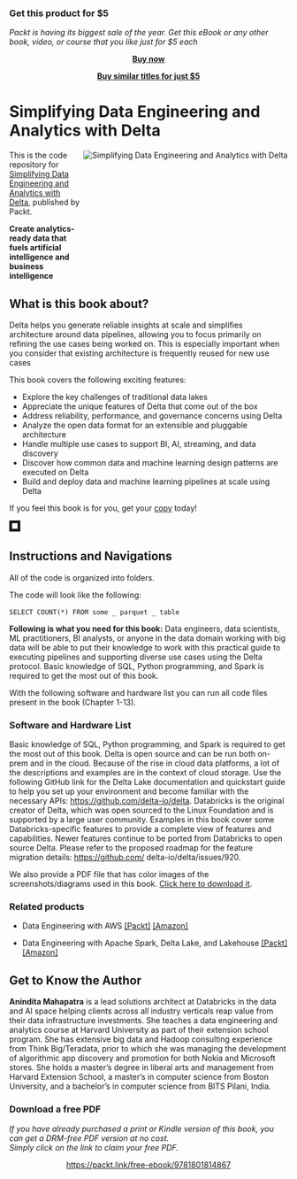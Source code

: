 
### Get this product for $5

<i>Packt is having its biggest sale of the year. Get this eBook or any other book, video, or course that you like just for $5 each</i>


<b><p align='center'>[Buy now](https://packt.link/9781801814867)</p></b>


<b><p align='center'>[Buy similar titles for just $5](https://subscription.packtpub.com/search)</p></b>


# Simplifying Data Engineering and Analytics with Delta

<a href="https://www.packtpub.com/product/simplifying-data-engineering-and-analytics-with-delta/9781801814867?utm_source=github&utm_medium=repository&utm_campaign=9781801814867"><img src="https://static.packt-cdn.com/products/9781801814867/cover/smaller" alt="Simplifying Data Engineering and Analytics with Delta" height="256px" align="right"></a>

This is the code repository for [Simplifying Data Engineering and Analytics with Delta](https://www.packtpub.com/product/simplifying-data-engineering-and-analytics-with-delta/9781801814867?utm_source=github&utm_medium=repository&utm_campaign=9781801814867), published by Packt.

**Create analytics-ready data that fuels artificial intelligence and business intelligence**

## What is this book about?
Delta helps you generate reliable insights at scale and simplifies architecture around data pipelines, allowing you to focus primarily on refining the use cases being worked on. This is especially important when you consider that existing architecture is frequently reused for new use cases

This book covers the following exciting features: 
* Explore the key challenges of traditional data lakes
* Appreciate the unique features of Delta that come out of the box
* Address reliability, performance, and governance concerns using Delta
* Analyze the open data format for an extensible and pluggable architecture
* Handle multiple use cases to support BI, AI, streaming, and data discovery
* Discover how common data and machine learning design patterns are executed on Delta
* Build and deploy data and machine learning pipelines at scale using Delta

If you feel this book is for you, get your [copy](https://www.amazon.com/dp/B09NC5XJ6D) today!

<a href="https://www.packtpub.com/?utm_source=github&utm_medium=banner&utm_campaign=GitHubBanner"><img src="https://raw.githubusercontent.com/PacktPublishing/GitHub/master/GitHub.png" 
alt="https://www.packtpub.com/" border="5" /></a>


## Instructions and Navigations
All of the code is organized into folders.

The code will look like the following:
```
SELECT COUNT(*) FROM some _ parquet _ table
```

**Following is what you need for this book:**
Data engineers, data scientists, ML practitioners, BI analysts, or anyone in the data domain working with big data will be able to put their knowledge to work with this practical guide to executing pipelines and supporting diverse use cases using the Delta protocol. Basic knowledge of SQL, Python programming, and Spark is required to get the most out of this book.

With the following software and hardware list you can run all code files present in the book (Chapter 1-13).

### Software and Hardware List


Basic knowledge of SQL, Python programming, and Spark is required to get the most
out of this book. Delta is open source and can be run both on-prem and in the cloud.
Because of the rise in cloud data platforms, a lot of the descriptions and examples are in
the context of cloud storage.
Use the following GitHub link for the Delta Lake documentation and quickstart guide
to help you set up your environment and become familiar with the necessary APIs:
https://github.com/delta-io/delta.
Databricks is the original creator of Delta, which was open sourced to the Linux
Foundation and is supported by a large user community. Examples in this book cover
some Databricks-specific features to provide a complete view of features and capabilities.
Newer features continue to be ported from Databricks to open source Delta. Please refer
to the proposed roadmap for the feature migration details: https://github.com/
delta-io/delta/issues/920.


We also provide a PDF file that has color images of the screenshots/diagrams used in this book. [Click here to download it](https://packt.link/UI11F).


### Related products <Other books you may enjoy>
* Data Engineering with AWS [[Packt]](https://www.packtpub.com/product/data-engineering-with-aws/9781800560413?utm_source=github&utm_medium=repository&utm_campaign=9781800560413) [[Amazon]](https://www.amazon.com/dp/B09C2MN5DV)

* Data Engineering with Apache Spark, Delta Lake, and Lakehouse [[Packt]](https://www.packtpub.com/product/data-engineering-with-apache-spark-delta-lake-and-lakehouse/9781801077743?utm_source=github&utm_medium=repository&utm_campaign=9781801077743) [[Amazon]](https://www.amazon.com/dp/B098X63L4V)

## Get to Know the Author
**Anindita Mahapatra**
is a lead solutions architect at Databricks in the data and AI space helping clients across all industry verticals reap value from their data infrastructure investments. She teaches a data engineering and analytics course at Harvard University as part of their extension school program. She has extensive big data and Hadoop consulting experience from Think Big/Teradata, prior to which she was managing the development of algorithmic app discovery and promotion for both Nokia and Microsoft stores. She holds a master’s degree in liberal arts and management from Harvard Extension School, a master’s in computer science from Boston University, and a bachelor’s in computer science from BITS Pilani, India.
### Download a free PDF

 <i>If you have already purchased a print or Kindle version of this book, you can get a DRM-free PDF version at no cost.<br>Simply click on the link to claim your free PDF.</i>
<p align="center"> <a href="https://packt.link/free-ebook/9781801814867">https://packt.link/free-ebook/9781801814867 </a> </p>
